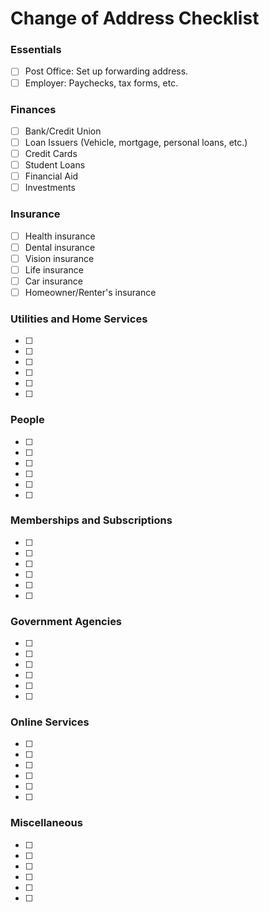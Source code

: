 # Change of Address Checklist

### Essentials
- [ ] Post Office: Set up forwarding address.
- [ ] Employer: Paychecks, tax forms, etc.

### Finances
- [ ] Bank/Credit Union
- [ ] Loan Issuers (Vehicle, mortgage, personal loans, etc.)
- [ ] Credit Cards
- [ ] Student Loans
- [ ] Financial Aid
- [ ] Investments

### Insurance
- [ ] Health insurance
- [ ] Dental insurance
- [ ] Vision insurance
- [ ] Life insurance
- [ ] Car insurance
- [ ] Homeowner/Renter's insurance

### Utilities and Home Services
- [ ] 
- [ ] 
- [ ] 
- [ ] 
- [ ] 
- [ ] 

### People
- [ ] 
- [ ] 
- [ ] 
- [ ] 
- [ ] 
- [ ] 

### Memberships and Subscriptions
- [ ] 
- [ ] 
- [ ] 
- [ ] 
- [ ] 
- [ ] 

### Government Agencies
- [ ] 
- [ ] 
- [ ] 
- [ ] 
- [ ] 
- [ ] 

### Online Services
- [ ] 
- [ ] 
- [ ] 
- [ ] 
- [ ] 
- [ ] 

### Miscellaneous
- [ ] 
- [ ] 
- [ ] 
- [ ] 
- [ ] 
- [ ] 
